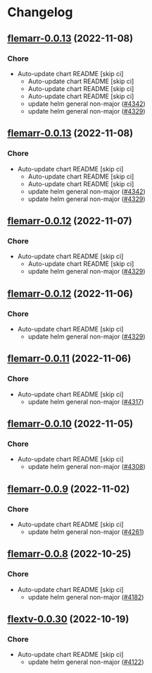 # Changelog



## [flemarr-0.0.13](https://github.com/truecharts/charts/compare/flemarr-0.0.11...flemarr-0.0.13) (2022-11-08)

### Chore

- Auto-update chart README [skip ci]
  - Auto-update chart README [skip ci]
  - Auto-update chart README [skip ci]
  - Auto-update chart README [skip ci]
  - update helm general non-major ([#4342](https://github.com/truecharts/charts/issues/4342))
  - update helm general non-major ([#4329](https://github.com/truecharts/charts/issues/4329))




## [flemarr-0.0.13](https://github.com/truecharts/charts/compare/flemarr-0.0.11...flemarr-0.0.13) (2022-11-08)

### Chore

- Auto-update chart README [skip ci]
  - Auto-update chart README [skip ci]
  - Auto-update chart README [skip ci]
  - update helm general non-major ([#4342](https://github.com/truecharts/charts/issues/4342))
  - update helm general non-major ([#4329](https://github.com/truecharts/charts/issues/4329))




## [flemarr-0.0.12](https://github.com/truecharts/charts/compare/flemarr-0.0.11...flemarr-0.0.12) (2022-11-07)

### Chore

- Auto-update chart README [skip ci]
  - Auto-update chart README [skip ci]
  - update helm general non-major ([#4329](https://github.com/truecharts/charts/issues/4329))




## [flemarr-0.0.12](https://github.com/truecharts/charts/compare/flemarr-0.0.11...flemarr-0.0.12) (2022-11-06)

### Chore

- Auto-update chart README [skip ci]
  - update helm general non-major ([#4329](https://github.com/truecharts/charts/issues/4329))




## [flemarr-0.0.11](https://github.com/truecharts/charts/compare/flemarr-0.0.10...flemarr-0.0.11) (2022-11-06)

### Chore

- Auto-update chart README [skip ci]
  - update helm general non-major ([#4317](https://github.com/truecharts/charts/issues/4317))




## [flemarr-0.0.10](https://github.com/truecharts/charts/compare/flemarr-0.0.9...flemarr-0.0.10) (2022-11-05)

### Chore

- Auto-update chart README [skip ci]
  - update helm general non-major ([#4308](https://github.com/truecharts/charts/issues/4308))




## [flemarr-0.0.9](https://github.com/truecharts/charts/compare/flemarr-0.0.8...flemarr-0.0.9) (2022-11-02)

### Chore

- Auto-update chart README [skip ci]
  - update helm general non-major ([#4261](https://github.com/truecharts/charts/issues/4261))




## [flemarr-0.0.8](https://github.com/truecharts/charts/compare/flemarr-0.0.7...flemarr-0.0.8) (2022-10-25)

### Chore

- Auto-update chart README [skip ci]
  - update helm general non-major ([#4182](https://github.com/truecharts/charts/issues/4182))




## [flextv-0.0.30](https://github.com/truecharts/charts/compare/flextv-0.0.29...flextv-0.0.30) (2022-10-19)

### Chore

- Auto-update chart README [skip ci]
  - update helm general non-major ([#4122](https://github.com/truecharts/charts/issues/4122))

